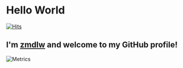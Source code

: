 # Hello World

[![Hits](https://hits.seeyoufarm.com/api/count/incr/badge.svg?url=https%3A%2F%2Fgithub.com%2Fzmdlw%2Fhit-counter&count_bg=%23D3D3D3&title_bg=%23555555&icon=&icon_color=%23E7E7E7&title=PROFILE+VIEWS&edge_flat=true)](https://hits.seeyoufarm.com)

## I'm [**zmdlw**]() and welcome to my GitHub profile!

![Metrics](https://metrics.lecoq.io/zmdlw?template=classic&isocalendar=1&habits=1&fortune=1&repositories=1&achievements=1&base=header%2C%20activity%2C%20community%2C%20repositories%2C%20metadata&base.indepth=false&base.hireable=false&base.skip=false&repositories.batch=100&repositories.forks=false&repositories.affiliations=owner&isocalendar=false&isocalendar.duration=half-year&habits=false&habits.from=200&habits.days=14&habits.facts=true&habits.charts=false&habits.charts.type=classic&habits.trim=false&habits.languages.limit=8&habits.languages.threshold=0%25&repositories=false&repositories.pinned=0&repositories.starred=0&repositories.random=0&repositories.order=featured%2C%20pinned%2C%20starred%2C%20random&achievements=false&achievements.threshold=C&achievements.secrets=true&achievements.display=detailed&achievements.limit=0&fortune=false&config.timezone=Asia%2FSeoul)
